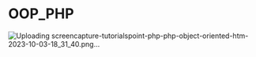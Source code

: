 # OOP_PHP
![Uploading screencapture-tutorialspoint-php-php-object-oriented-htm-2023-10-03-18_31_40.png…]()
